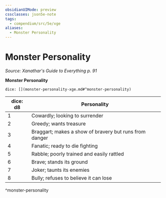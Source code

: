 ```yaml
---
obsidianUIMode: preview
cssclasses: json5e-note
tags:
  - compendium/src/5e/xge
aliases:
  - Monster Personality
---
```

# Monster Personality
*Source: Xanathar's Guide to Everything p. 91* 

**Monster Personality**

`dice: [](monster-personality-xge.md#^monster-personality)`

| dice: d8 | Personality |
|----------|-------------|
| 1 | Cowardly; looking to surrender |
| 2 | Greedy; wants treasure |
| 3 | Braggart; makes a show of bravery but runs from danger |
| 4 | Fanatic; ready to die fighting |
| 5 | Rabble; poorly trained and easily rattled |
| 6 | Brave; stands its ground |
| 7 | Joker; taunts its enemies |
| 8 | Bully; refuses to believe it can lose |
^monster-personality